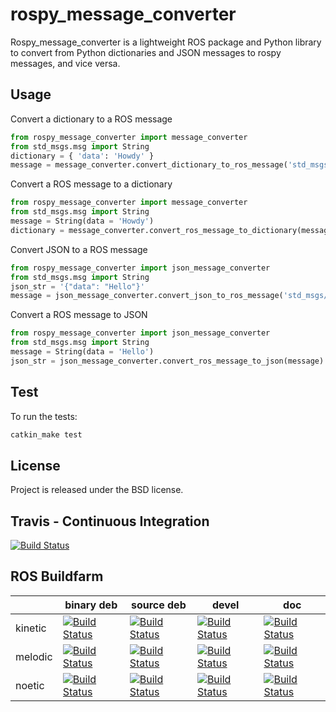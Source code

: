 rospy_message_converter
=======================

Rospy_message_converter is a lightweight ROS package and Python library to
convert from Python dictionaries and JSON messages to rospy messages, and vice
versa.

Usage
-----

Convert a dictionary to a ROS message

```python
from rospy_message_converter import message_converter
from std_msgs.msg import String
dictionary = { 'data': 'Howdy' }
message = message_converter.convert_dictionary_to_ros_message('std_msgs/String', dictionary)
```

Convert a ROS message to a dictionary

```python
from rospy_message_converter import message_converter
from std_msgs.msg import String
message = String(data = 'Howdy')
dictionary = message_converter.convert_ros_message_to_dictionary(message)
```

Convert JSON to a ROS message

```python
from rospy_message_converter import json_message_converter
from std_msgs.msg import String
json_str = '{"data": "Hello"}'
message = json_message_converter.convert_json_to_ros_message('std_msgs/String', json_str)
```

Convert a ROS message to JSON

```python
from rospy_message_converter import json_message_converter
from std_msgs.msg import String
message = String(data = 'Hello')
json_str = json_message_converter.convert_ros_message_to_json(message)
```

Test
----

To run the tests:

```bash
catkin_make test
```

License
-------

Project is released under the BSD license.

Travis - Continuous Integration
-------------------------------

[![Build Status](https://travis-ci.org/uos/rospy_message_converter.svg)](https://travis-ci.org/uos/rospy_message_converter)


ROS Buildfarm
-------------

|           | binary deb | source deb | devel | doc |
|-----------|------------|------------|-------|-----|
| kinetic | [![Build Status](http://build.ros.org/buildStatus/icon?job=Kbin_uX64__rospy_message_converter__ubuntu_xenial_amd64__binary)](http://build.ros.org/job/Kbin_uX64__rospy_message_converter__ubuntu_xenial_amd64__binary/) | [![Build Status](http://build.ros.org/buildStatus/icon?job=Ksrc_uX__rospy_message_converter__ubuntu_xenial__source)](http://build.ros.org/job/Ksrc_uX__rospy_message_converter__ubuntu_xenial__source/) | [![Build Status](http://build.ros.org/buildStatus/icon?job=Kdev__rospy_message_converter__ubuntu_xenial_amd64)](http://build.ros.org/job/Kdev__rospy_message_converter__ubuntu_xenial_amd64) | [![Build Status](http://build.ros.org/buildStatus/icon?job=Kdoc__rospy_message_converter__ubuntu_xenial_amd64)](http://build.ros.org/job/Kdoc__rospy_message_converter__ubuntu_xenial_amd64) |
| melodic | [![Build Status](http://build.ros.org/buildStatus/icon?job=Mbin_uB64__rospy_message_converter__ubuntu_bionic_amd64__binary)](http://build.ros.org/job/Mbin_uB64__rospy_message_converter__ubuntu_bionic_amd64__binary) | [![Build Status](http://build.ros.org/buildStatus/icon?job=Msrc_uB__rospy_message_converter__ubuntu_bionic__source)](http://build.ros.org/job/Msrc_uB__rospy_message_converter__ubuntu_bionic__source/) | [![Build Status](http://build.ros.org/buildStatus/icon?job=Mdev__rospy_message_converter__ubuntu_bionic_amd64)](http://build.ros.org/job/Mdev__rospy_message_converter__ubuntu_bionic_amd64) | [![Build Status](http://build.ros.org/buildStatus/icon?job=Mdoc__rospy_message_converter__ubuntu_bionic_amd64)](http://build.ros.org/job/Mdoc__rospy_message_converter__ubuntu_bionic_amd64) |
| noetic  | [![Build Status](http://build.ros.org/buildStatus/icon?job=Nbin_uF64__rospy_message_converter__ubuntu_focal_amd64__binary)](http://build.ros.org/job/Nbin_uF64__rospy_message_converter__ubuntu_focal_amd64__binary/) | [![Build Status](http://build.ros.org/buildStatus/icon?job=Nsrc_uF__rospy_message_converter__ubuntu_focal__source)](http://build.ros.org/job/Nsrc_uF__rospy_message_converter__ubuntu_focal__source/) | [![Build Status](http://build.ros.org/buildStatus/icon?job=Ndev__rospy_message_converter__ubuntu_focal_amd64)](http://build.ros.org/job/Ndev__rospy_message_converter__ubuntu_focal_amd64/) | [![Build Status](http://build.ros.org/buildStatus/icon?job=Ndoc__rospy_message_converter__ubuntu_focal_amd64)](http://build.ros.org/job/Ndoc__rospy_message_converter__ubuntu_focal_amd64/) |
